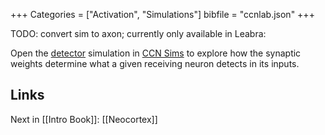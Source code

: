 +++
Categories = ["Activation", "Simulations"]
bibfile = "ccnlab.json"
+++

TODO: convert sim to axon; currently only available in Leabra:

Open the [detector](https://compcogneuro.org/sims/ch2/detector) simulation in [CCN Sims](https://compcogneuro.org/simulations) to explore how the synaptic weights determine what a given receiving neuron detects in its inputs.

## Links

Next in [[Intro Book]]: [[Neocortex]]

